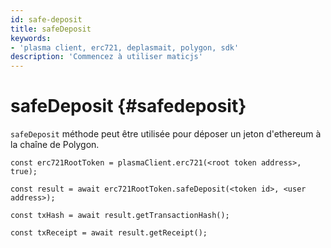 ```yaml
---
id: safe-deposit
title: safeDeposit
keywords:
- 'plasma client, erc721, deplasmait, polygon, sdk'
description: 'Commencez à utiliser maticjs'
---
```


# safeDeposit {#safedeposit}

`safeDeposit` méthode peut être utilisée pour déposer un jeton d'ethereum à la chaîne de Polygon.

```
const erc721RootToken = plasmaClient.erc721(<root token address>, true);

const result = await erc721RootToken.safeDeposit(<token id>, <user address>);

const txHash = await result.getTransactionHash();

const txReceipt = await result.getReceipt();

```
